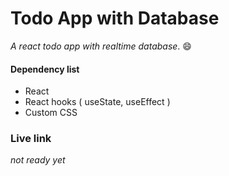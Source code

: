 # Todo App with Database

_A react todo app with realtime database_. :smile:

#### Dependency list

- React
- React hooks ( useState, useEffect )
- Custom CSS

### Live link

_not ready yet_
